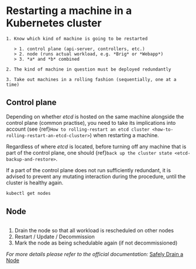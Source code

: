 # Restarting a machine in a Kubernetes cluster

```{note}
1. Know which kind of machine is going to be restarted

   > 1. control plane (api-server, controllers, etc.)
   > 2. node (runs actual workload, e.g. *Brig* or *Webapp*)
   > 3. *a* and *b* combined

2. The kind of machine in question must be deployed redundantly

3. Take out machines in a rolling fashion (sequentially, one at a time)
```

## Control plane

Depending on whether *etcd* is hosted on the same machine alongside the control plane (common practise), you need
to take its implications into account (see {ref}`How to rolling-restart an etcd cluster <how-to-rolling-restart-an-etcd-cluster>`)
when restarting a machine.

Regardless of where *etcd* is located, before turning off any machine that is part of the control plane, one should
{ref}`back up the cluster state <etcd-backup-and-restore>`.

If a part of the control plane does not run sufficiently redundant, it is advised to prevent any mutating interaction
during the procedure, until the cluster is healthy again.

```bash
kubectl get nodes
```

## Node

```{rubric} High-level steps:
```

1. Drain the node so that all workload is rescheduled on other nodes
2. Restart / Update / Decommission
3. Mark the node as being schedulable again (if not decommissioned)

*For more details please refer to the official documentation:* [Safely Drain a Node](https://kubernetes.io/docs/tasks/administer-cluster/safely-drain-node/)

